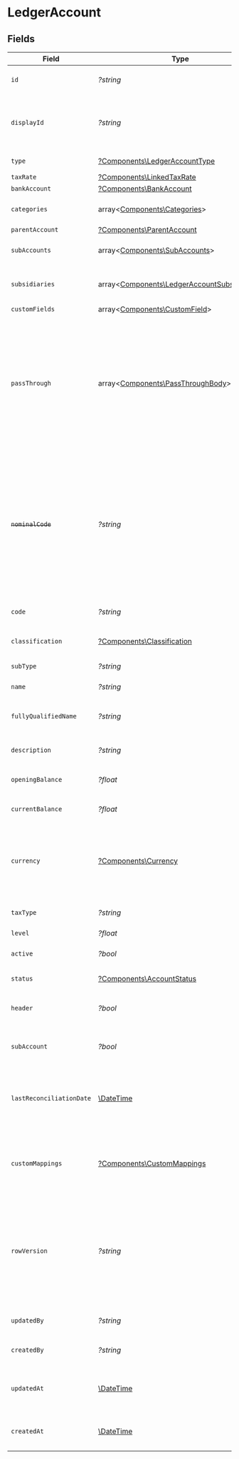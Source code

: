# LedgerAccount


## Fields

| Field                                                                                                                                                            | Type                                                                                                                                                             | Required                                                                                                                                                         | Description                                                                                                                                                      | Example                                                                                                                                                          |
| ---------------------------------------------------------------------------------------------------------------------------------------------------------------- | ---------------------------------------------------------------------------------------------------------------------------------------------------------------- | ---------------------------------------------------------------------------------------------------------------------------------------------------------------- | ---------------------------------------------------------------------------------------------------------------------------------------------------------------- | ---------------------------------------------------------------------------------------------------------------------------------------------------------------- |
| `id`                                                                                                                                                             | *?string*                                                                                                                                                        | :heavy_minus_sign:                                                                                                                                               | A unique identifier for an object.                                                                                                                               | 12345                                                                                                                                                            |
| `displayId`                                                                                                                                                      | *?string*                                                                                                                                                        | :heavy_minus_sign:                                                                                                                                               | The human readable display ID used when displaying the account                                                                                                   | 1-12345                                                                                                                                                          |
| `type`                                                                                                                                                           | [?Components\LedgerAccountType](../../Models/Components/LedgerAccountType.md)                                                                                    | :heavy_minus_sign:                                                                                                                                               | The type of account.                                                                                                                                             | bank                                                                                                                                                             |
| `taxRate`                                                                                                                                                        | [?Components\LinkedTaxRate](../../Models/Components/LinkedTaxRate.md)                                                                                            | :heavy_minus_sign:                                                                                                                                               | N/A                                                                                                                                                              |                                                                                                                                                                  |
| `bankAccount`                                                                                                                                                    | [?Components\BankAccount](../../Models/Components/BankAccount.md)                                                                                                | :heavy_minus_sign:                                                                                                                                               | N/A                                                                                                                                                              |                                                                                                                                                                  |
| `categories`                                                                                                                                                     | array<[Components\Categories](../../Models/Components/Categories.md)>                                                                                            | :heavy_minus_sign:                                                                                                                                               | The categories of the account.                                                                                                                                   |                                                                                                                                                                  |
| `parentAccount`                                                                                                                                                  | [?Components\ParentAccount](../../Models/Components/ParentAccount.md)                                                                                            | :heavy_minus_sign:                                                                                                                                               | N/A                                                                                                                                                              |                                                                                                                                                                  |
| `subAccounts`                                                                                                                                                    | array<[Components\SubAccounts](../../Models/Components/SubAccounts.md)>                                                                                          | :heavy_minus_sign:                                                                                                                                               | The sub accounts of the account.                                                                                                                                 |                                                                                                                                                                  |
| `subsidiaries`                                                                                                                                                   | array<[Components\LedgerAccountSubsidiaries](../../Models/Components/LedgerAccountSubsidiaries.md)>                                                              | :heavy_minus_sign:                                                                                                                                               | The subsidiaries the account belongs to.                                                                                                                         |                                                                                                                                                                  |
| `customFields`                                                                                                                                                   | array<[Components\CustomField](../../Models/Components/CustomField.md)>                                                                                          | :heavy_minus_sign:                                                                                                                                               | N/A                                                                                                                                                              |                                                                                                                                                                  |
| `passThrough`                                                                                                                                                    | array<[Components\PassThroughBody](../../Models/Components/PassThroughBody.md)>                                                                                  | :heavy_minus_sign:                                                                                                                                               | The pass_through property allows passing service-specific, custom data or structured modifications in request body when creating or updating resources.          |                                                                                                                                                                  |
| ~~`nominalCode`~~                                                                                                                                                | *?string*                                                                                                                                                        | :heavy_minus_sign:                                                                                                                                               | : warning: ** DEPRECATED **: This will be removed in a future release, please migrate away from it as soon as possible.<br/><br/>The nominal code of the ledger account. | N091                                                                                                                                                             |
| `code`                                                                                                                                                           | *?string*                                                                                                                                                        | :heavy_minus_sign:                                                                                                                                               | The code assigned to the account.                                                                                                                                | 453                                                                                                                                                              |
| `classification`                                                                                                                                                 | [?Components\Classification](../../Models/Components/Classification.md)                                                                                          | :heavy_minus_sign:                                                                                                                                               | The classification of account.                                                                                                                                   | asset                                                                                                                                                            |
| `subType`                                                                                                                                                        | *?string*                                                                                                                                                        | :heavy_minus_sign:                                                                                                                                               | The sub type of account.                                                                                                                                         | CHECKING_ACCOUNT                                                                                                                                                 |
| `name`                                                                                                                                                           | *?string*                                                                                                                                                        | :heavy_minus_sign:                                                                                                                                               | The name of the account.                                                                                                                                         | Bank account                                                                                                                                                     |
| `fullyQualifiedName`                                                                                                                                             | *?string*                                                                                                                                                        | :heavy_minus_sign:                                                                                                                                               | The fully qualified name of the account.                                                                                                                         | Asset.Bank.Checking_Account                                                                                                                                      |
| `description`                                                                                                                                                    | *?string*                                                                                                                                                        | :heavy_minus_sign:                                                                                                                                               | The description of the account.                                                                                                                                  | Main checking account                                                                                                                                            |
| `openingBalance`                                                                                                                                                 | *?float*                                                                                                                                                         | :heavy_minus_sign:                                                                                                                                               | The opening balance of the account.                                                                                                                              | 75000                                                                                                                                                            |
| `currentBalance`                                                                                                                                                 | *?float*                                                                                                                                                         | :heavy_minus_sign:                                                                                                                                               | The current balance of the account.                                                                                                                              | 20000                                                                                                                                                            |
| `currency`                                                                                                                                                       | [?Components\Currency](../../Models/Components/Currency.md)                                                                                                      | :heavy_minus_sign:                                                                                                                                               | Indicates the associated currency for an amount of money. Values correspond to [ISO 4217](https://en.wikipedia.org/wiki/ISO_4217).                               | USD                                                                                                                                                              |
| `taxType`                                                                                                                                                        | *?string*                                                                                                                                                        | :heavy_minus_sign:                                                                                                                                               | The tax type of the account.                                                                                                                                     | NONE                                                                                                                                                             |
| `level`                                                                                                                                                          | *?float*                                                                                                                                                         | :heavy_minus_sign:                                                                                                                                               | N/A                                                                                                                                                              | 1                                                                                                                                                                |
| `active`                                                                                                                                                         | *?bool*                                                                                                                                                          | :heavy_minus_sign:                                                                                                                                               | Whether the account is active or not.                                                                                                                            | true                                                                                                                                                             |
| `status`                                                                                                                                                         | [?Components\AccountStatus](../../Models/Components/AccountStatus.md)                                                                                            | :heavy_minus_sign:                                                                                                                                               | The status of the account.                                                                                                                                       | active                                                                                                                                                           |
| `header`                                                                                                                                                         | *?bool*                                                                                                                                                          | :heavy_minus_sign:                                                                                                                                               | Whether the account is a header or not.                                                                                                                          | true                                                                                                                                                             |
| `subAccount`                                                                                                                                                     | *?bool*                                                                                                                                                          | :heavy_minus_sign:                                                                                                                                               | Whether the account is a sub account or not.                                                                                                                     | false                                                                                                                                                            |
| `lastReconciliationDate`                                                                                                                                         | [\DateTime](https://www.php.net/manual/en/class.datetime.php)                                                                                                    | :heavy_minus_sign:                                                                                                                                               | Reconciliation Date means the last calendar day of each Reconciliation Period.                                                                                   | 2020-09-30                                                                                                                                                       |
| `customMappings`                                                                                                                                                 | [?Components\CustomMappings](../../Models/Components/CustomMappings.md)                                                                                          | :heavy_minus_sign:                                                                                                                                               | When custom mappings are configured on the resource, the result is included here.                                                                                |                                                                                                                                                                  |
| `rowVersion`                                                                                                                                                     | *?string*                                                                                                                                                        | :heavy_minus_sign:                                                                                                                                               | A binary value used to detect updates to a object and prevent data conflicts. It is incremented each time an update is made to the object.                       | 1-12345                                                                                                                                                          |
| `updatedBy`                                                                                                                                                      | *?string*                                                                                                                                                        | :heavy_minus_sign:                                                                                                                                               | The user who last updated the object.                                                                                                                            | 12345                                                                                                                                                            |
| `createdBy`                                                                                                                                                      | *?string*                                                                                                                                                        | :heavy_minus_sign:                                                                                                                                               | The user who created the object.                                                                                                                                 | 12345                                                                                                                                                            |
| `updatedAt`                                                                                                                                                      | [\DateTime](https://www.php.net/manual/en/class.datetime.php)                                                                                                    | :heavy_minus_sign:                                                                                                                                               | The date and time when the object was last updated.                                                                                                              | 2020-09-30T07:43:32.000Z                                                                                                                                         |
| `createdAt`                                                                                                                                                      | [\DateTime](https://www.php.net/manual/en/class.datetime.php)                                                                                                    | :heavy_minus_sign:                                                                                                                                               | The date and time when the object was created.                                                                                                                   | 2020-09-30T07:43:32.000Z                                                                                                                                         |
